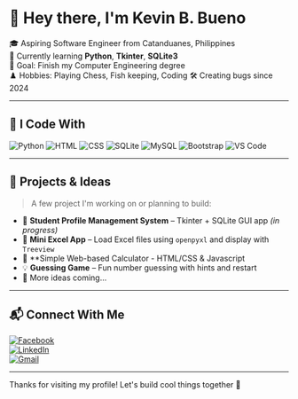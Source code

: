 # 👋 Hey there, I'm Kevin B. Bueno

🎓 Aspiring Software Engineer from Catanduanes, Philippines  
🐍 Currently learning **Python**, **Tkinter**, **SQLite3**  
🎯 Goal: Finish my Computer Engineering degree  
♟️ Hobbies: Playing Chess, Fish keeping, Coding
🛠️ Creating bugs since 2024

---

## 🧰 I Code With

![Python](https://img.shields.io/badge/Python-3670A0?style=for-the-badge&logo=python&logoColor=ffdd54)
![HTML](https://img.shields.io/badge/HTML5-E34F26?style=for-the-badge&logo=html5&logoColor=white)
![CSS](https://img.shields.io/badge/CSS3-1572B6?style=for-the-badge&logo=css3&logoColor=white)
![SQLite](https://img.shields.io/badge/SQLite-07405E?style=for-the-badge&logo=sqlite&logoColor=white)
![MySQL](https://img.shields.io/badge/MySQL-005C84?style=for-the-badge&logo=mysql&logoColor=white)
![Bootstrap](https://img.shields.io/badge/Bootstrap-563D7C?style=for-the-badge&logo=bootstrap&logoColor=white)
![VS Code](https://img.shields.io/badge/VSCode-007ACC?style=for-the-badge&logo=visual-studio-code&logoColor=white)

---

## 📌 Projects & Ideas

> A few project I'm working on or planning to build:

- 📝 **Student Profile Management System** – Tkinter + SQLite GUI app  _(in progress)_
- 📓 **Mini Excel App** – Load Excel files using `openpyxl` and display with `Treeview`  
- 🧮 **Simple Web-based Calculator - HTML/CSS & Javascript
- 💡 **Guessing Game** – Fun number guessing with hints and restart
- 🧪 More ideas coming...

---

## 📬 Connect With Me

[![Facebook](https://img.shields.io/badge/Facebook-1877F2?style=for-the-badge&logo=facebook&logoColor=white)](https://www.facebook.com/kevin.barias.5)  
[![LinkedIn](https://img.shields.io/badge/LinkedIn-0A66C2?style=for-the-badge&logo=linkedin&logoColor=white)](https://www.linkedin.com/in/kevin-barias-bueno)  
[![Gmail](https://img.shields.io/badge/Gmail-D14836?style=for-the-badge&logo=gmail&logoColor=white)](mailto:kevinbarias03@gmail.com)

---

Thanks for visiting my profile! Let's build cool things together 🚀
